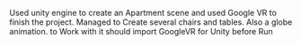 Used unity engine to create an Apartment scene and used Google VR to finish the project.
Managed to Create several chairs and tables. Also a globe animation. 
to Work with it should import GoogleVR for Unity before Run
